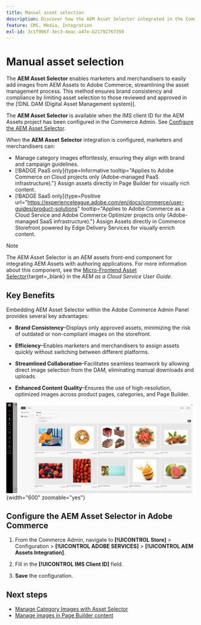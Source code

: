 ```yaml
---
title: Manual asset selection
description: Discover how the AEM Asset Selector integrated in the Commerce Admin helps marketers and merchandisers easily add images from AEM Assets to Adobe Commerce, streamlining asset management.
feature: CMS, Media, Integration
exl-id: 3c1f906f-3ec3-4eac-a47e-b21792767359
---
```

# Manual asset selection

The **AEM Asset Selector** enables marketers and merchandisers to easily add images from AEM Assets to Adobe Commerce, streamlining the asset management process. This method ensures brand consistency and compliance by limiting asset selection to those reviewed and approved in the [!DNL DAM (Digital Asset Management system)].

The **AEM Asset Selector** is available when the IMS client ID for the AEM Assets project has been configured in the Commerce Admin. See [Configure the AEM Asset Selector](#configure-the-aem-asset-selector-in-adobe-commerce).

When the **AEM Asset Selector** integration is configured, marketers and merchandisers can:

* Manage category images effortlessly, ensuring they align with brand and campaign guidelines.
* [!BADGE PaaS only]{type=Informative tooltip="Applies to Adobe Commerce on Cloud projects only (Adobe-managed PaaS infrastructure)."} Assign assets directly in Page Builder for visually rich content.
* [!BADGE SaaS only]{type=Positive url="https://experienceleague.adobe.com/en/docs/commerce/user-guides/product-solutions" tooltip="Applies to Adobe Commerce as a Cloud Service and Adobe Commerce Optimizer projects only (Adobe-managed SaaS infrastructure)."} Assign Assets directly in Commerce Storefront powered by Edge Delivery Services for visually enrich content.

>[!NOTE]
>
> The AEM Asset Selector is an AEM assets front-end component for integrating AEM Assets with authoring applications. For more information about this component, see the [Micro-Frontend Asset Selector](https://experienceleague.adobe.com/en/docs/experience-manager-cloud-service/content/assets/manage/asset-selector/overview-asset-selector){target=_blank} in the *AEM as a Cloud Service User Guide*.

## Key Benefits

Embedding AEM Asset Selector within the Adobe Commerce Admin Panel provides several key advantages:

* **Brand Consistency**–Displays only approved assets, minimizing the risk of outdated or non-compliant images on the storefront.

* **Efficiency**–Enables marketers and merchandisers to assign assets quickly without switching between different platforms.

* **Streamlined Collaboration**–Facilitates seamless teamwork by allowing direct image selection from the DAM, eliminating manual downloads and uploads.

* **Enhanced Content Quality**–Ensures the use of high-resolution, optimized images across product pages, categories, and Page Builder.

![Asset Selector](../assets/asset-selector.png){width="600" zoomable="yes"}

## Configure the AEM Asset Selector in Adobe Commerce

1. From the Commerce Admin, navigate to **[!UICONTROL Store]** > Configuration > **[!UICONTROL ADOBE SERVICES]** > **[!UICONTROL AEM Assets Integration]**.

1. Fill in the **[!UICONTROL IMS Client ID]** field.

1. **Save** the configuration.

## Next steps

* [Manage Category Images with Asset Selector](../manage-assets.md#category-images)
* [Manage images in Page Builder content](../manage-assets.md#using-aem-asset-selector-in-page-builder)
